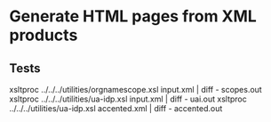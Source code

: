 # Generate HTML pages from XML products 

## Tests

xsltproc ../../../utilities/orgnamescope.xsl input.xml  | diff - scopes.out 
xsltproc ../../../utilities/ua-idp.xsl input.xml | diff - uai.out
xsltproc ../../../utilities/ua-idp.xsl accented.xml | diff - accented.out


